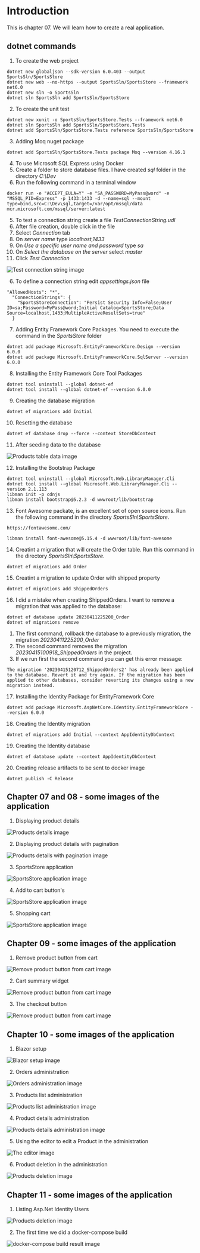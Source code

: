 # Introduction 
This is chapter 07. We will learn how to create a real application.

## dotnet commands

1. To create the web project
```
dotnet new globaljson --sdk-version 6.0.403 --output SportsSln/SportsStore
dotnet new web --no-https --output SportsSln/SportsStore --framework net6.0
dotnet new sln -o SportsSln
dotnet sln SportsSln add SportsSln/SportsStore

```

2. To create the unit test

```
dotnet new xunit -o SportsSln/SportsStore.Tests --framework net6.0
dotnet sln SportsSln add SportsSln/SportsStore.Tests
dotnet add SportsSln/SportsStore.Tests reference SportsSln/SportsStore
```

3. Adding Moq nuget package
```
dotnet add SportsSln/SportsStore.Tests package Moq --version 4.16.1
```

4. To use Microsoft SQL Express using Docker
1. Create a folder to store database files. I have created _sql_ folder in the directory _C:\Dev_
2. Run the following command in a terminal window
```
docker run -e "ACCEPT_EULA=Y" -e "SA_PASSWORD=MyPass@word" -e "MSSQL_PID=Express" -p 1433:1433 -d --name=sql --mount type=bind,src=C:\Dev\sql,target=/var/opt/mssql/data mcr.microsoft.com/mssql/server:latest
```


5. To test a connection string create a file _TestConnectionString.udl_
1. After file creation, double click in the file
2. Select _Connection_ tab
3. On _server name_ type _localhost,1433_ 
4. On _Use a specific user name and password_ type _sa_
5. On _Select the database on the server_ select _master_
6. Click _Test Connection_

![Test connection string image](./images/TestConnectionString.PNG)

6. To define a connection string edit _appsettings.json_ file
```
"AllowedHosts": "*",
  "ConnectionStrings": {
    "SportsStoreConnection": "Persist Security Info=False;User ID=sa;Password=MyPass@word;Initial Catalog=SportsStore;Data Source=localhost,1433;MultipleActiveResultSets=true"
  }
```

7. Adding Entity Framework Core Packages. You need to execute the command in the _SportsStore_ folder
```
dotnet add package Microsoft.EntityFrameworkCore.Design --version 6.0.0
dotnet add package Microsoft.EntityFrameworkCore.SqlServer --version 6.0.0
```

8. Installing the Entity Framework Core Tool Packages
```
dotnet tool uninstall --global dotnet-ef
dotnet tool install --global dotnet-ef --version 6.0.0
```

9. Creating the database migration
```
dotnet ef migrations add Initial
```

10. Resetting the database
```
dotnet ef database drop --force --context StoreDbContext
```

11. After seeding data to the database

![Products table data image](./images/SeedingDataToDatabase.PNG)


12. Installing the Bootstrap Package
```
dotnet tool uninstall --global Microsoft.Web.LibraryManager.Cli
dotnet tool install --global Microsoft.Web.LibraryManager.Cli --version 2.1.113
libman init -p cdnjs
libman install bootstrap@5.2.3 -d wwwroot/lib/bootstrap
```

13. Font Awesome packate, is an excellent set of open source icons. Run the following command in the directory _SportsSln\SportsStore_.

```
https://fontawesome.com/

libman install font-awesome@5.15.4 -d wwwroot/lib/font-awesome
```

14.  Creatint a migration that will create the Order table. Run this command in the directory _SportsSln\SportsStore_.
```
dotnet ef migrations add Order
```

15. Creatint a migration to update Order with shipped property
```
dotnet ef migrations add ShippedOrders
```

16. I did a mistake when creating ShippedOrders. I want to remove a migration that was applied to the database:
```
dotnet ef database update 20230411225200_Order
dotnet ef migrations remove
```
1. The first command, rollback the database to a previously migration, the migration _20230411225200_Order_
2. The second command removes the migration _20230415100918_ShippedOrders_ in the project.
3. If we run first the second command you can get this error message:
```
The migration '20230415120712_ShippedOrders2' has already been applied to the database. Revert it and try again. If the migration has been applied to other databases, consider reverting its changes using a new migration instead.
```

17. Installing the Identity Package for EntityFramework Core
```
dotnet add package Microsoft.AspNetCore.Identity.EntityFrameworkCore --version 6.0.0
```
18. Creating the Identity migration
```
dotnet ef migrations add Initial --context AppIdentityDbContext
```

19. Creating the Identity database
```
dotnet ef database update --context AppIdentityDbContext
```

20. Creating release artifacts to be sent to docker image
```
dotnet publish -C Release
```


## Chapter 07 and 08 - some images of the application

1. Displaying product details

![Products details image](./images/DisplayingProductDetails.PNG)

2. Displaying product details with pagination

![Products details with pagination image](./images/DisplayingProductDetailsWithPagination.PNG)


3. SportsStore application

![SportsStore application image](./images/SportsStoreApplication.PNG)

4. Add to cart button's

![SportsStore application image](./images/AddToCartButton.PNG)

5. Shopping cart

![SportsStore application image](./images/ShoppingCart.PNG)

## Chapter 09 - some images of the application

1. Remove product button from cart

![Remove product button from cart image](./images/RemoveProductFromCart.PNG)

2. Cart summary widget

![Remove product button from cart image](./images/CartSummaryWidget.PNG)

3. The checkout button

![Remove product button from cart image](./images/CheckoutButtonInTheCart.PNG)

## Chapter 10 - some images of the application

1. Blazor setup 

![Blazor setup image](./images/BlazorSetup.PNG)

2. Orders administration

![Orders administration image](./images/AdministrationOrders.PNG)

3. Products list administration

![Products list administration image](./images/AdministrationPresentingListProducts.PNG)

4. Product details administration

![Products details administration image](./images/AdministrationProductDetails.PNG)

5. Using the editor to edit a Product in the administration

![The editor image](./images/AdministrationUsingTheEditor.PNG)

6. Product deletion in the administration

![Products deletion image](./images/AdministrationDeletingProduct1.PNG)

## Chapter 11 - some images of the application

1. Listing Asp.Net Identity Users

![Products deletion image](./images/IdentityListingUsers.PNG)

2. The first time we did a docker-compose build

![docker-compose build result image](./images/DockerComposeFirstBuild.PNG)